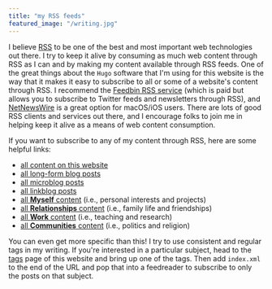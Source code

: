 ```yaml
---
title: "my RSS feeds"
featured_image: "/writing.jpg"
---
```


I believe [RSS](https://en.wikipedia.org/wiki/RSS) to be one of the best and most important web technologies out there. I try to keep it alive by consuming as much web content through RSS as I can and by making my content available through RSS feeds. One of the great things about the `Hugo` software that I'm using for this website is the way that it makes it easy to subscribe to all or some of a website's content through RSS. I recommend the [Feedbin RSS service](https://feedbin.com/) (which is paid but allows you to subscribe to Twitter feeds and newsletters through RSS), and [NetNewsWire](https://netnewswire.com/) is a great option for macOS/iOS users. There are lots of good RSS clients and services out there, and I encourage folks to join me in helping keep it alive as a means of web content consumption.

If you want to subscribe to any of my content through RSS, here are some helpful links:

* [all content on this website](/index.xml)
* [all long-form blog posts](/tags/macro/index.xml)
* [all microblog posts](/tags/micro/index.xml)
* [all linkblog posts](/tags/link/index.xml)
* [all **Myself** content](/myself/index.xml) (i.e., personal interests and projects)
* [all **Relationships** content](/relationships/index.xml) (i.e., family life and friendships)
* [all **Work** content](/work/index.xml) (i.e., teaching and research)
* [all **Communities** content](/communities/index.xml) (i.e., politics and religion)

You can even get more specific than this! I try to use consistent and regular tags in my writing. If you're interested in a particular subject, head to the [tags](/tags/) page of this website and bring up one of the tags. Then add `index.xml` to the end of the URL and pop that into a feedreader to subscribe to only the posts on that subject.